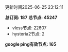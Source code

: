 更新时间2025-06-25 23:12:11

**总订阅: 187**
**总节点: 45247**
- vless节点: 22607
- hysteria2节点: 2

**google ping有效节点: 165**
